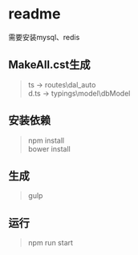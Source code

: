 # readme

需要安装mysql、redis

## MakeAll.cst生成
>ts -> routes\dal\_auto  
>d.ts -> typings\model\dbModel

## 安装依赖
>npm install  
>bower install

## 生成
>gulp

## 运行
>npm run start

